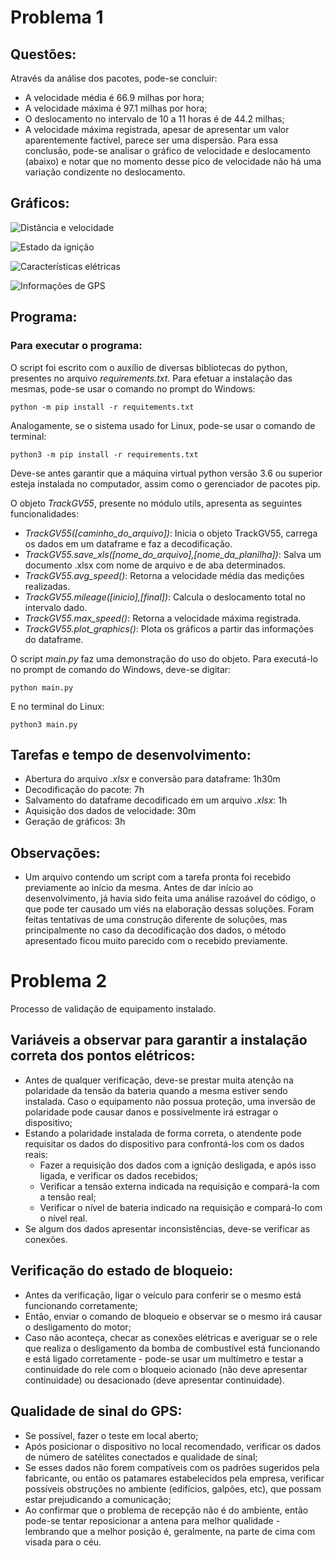 # Problema 1

## Questões:

Através da análise dos pacotes, pode-se concluir:
* A velocidade média é 66.9 milhas por hora;
* A velocidade máxima é 97.1 milhas por hora;
* O deslocamento no intervalo de 10 a 11 horas é de 44.2 milhas;
* A velocidade máxima registrada, apesar de apresentar um valor aparentemente factível, parece ser uma dispersão. Para essa conclusão, pode-se analisar o gráfico de velocidade e deslocamento (abaixo) e notar que no momento desse pico de velocidade não há uma variação condizente no deslocamento.
 
## Gráficos:
![Distância e velocidade](https://github.com/GuilhermeBassan/mobi7/blob/main/images/spd_mil.png "Distância e velocidade")

![Estado da ignição](https://github.com/GuilhermeBassan/mobi7/blob/main/images/ign.png "Ignição")

![Características elétricas](https://github.com/GuilhermeBassan/mobi7/blob/main/images/bat_ext.png "Características elétricas")

![Informações de GPS](https://github.com/GuilhermeBassan/mobi7/blob/main/images/sat_acc.png "Informações de GPS")

## Programa:

### Para executar o programa:
O script foi escrito com o auxílio de diversas bibliotecas do python, presentes no arquivo *requirements.txt*. Para efetuar a instalação das mesmas, pode-se usar o comando no prompt do Windows:
~~~
python -m pip install -r requitements.txt
~~~

Analogamente, se o sistema usado for Linux, pode-se usar o comando de terminal:
~~~
python3 -m pip install -r requirements.txt
~~~

Deve-se antes garantir que a máquina virtual python versão 3.6 ou superior esteja instalada no computador, assim como o gerenciador de pacotes pip.

O objeto *TrackGV55*, presente no módulo utils, apresenta as seguintes funcionalidades:
* *TrackGV55([caminho_do_arquivo])*: Inicia o objeto TrackGV55, carrega os dados em um dataframe e faz a decodificação.
* *TrackGV55.save_xls([nome_do_arquivo],[nome_da_planilha])*: Salva um documento .xlsx com nome de arquivo e de aba determinados.
* *TrackGV55.avg_speed()*: Retorna a velocidade média das medições realizadas.
* *TrackGV55.mileage([inicio],[final])*: Calcula o deslocamento total no intervalo dado.
* *TrackGV55.max_speed()*: Retorna a velocidade máxima registrada.
* *TrackGV55.plot_graphics()*: Plota os gráficos a partir das informações do dataframe.
  
O script *main.py* faz uma demonstração do uso do objeto. Para executá-lo no prompt de comando do Windows, deve-se digitar:
~~~
python main.py
~~~

E no terminal do Linux:
~~~
python3 main.py
~~~

## Tarefas e tempo de desenvolvimento:
* Abertura do arquivo *.xlsx* e conversão para dataframe: 1h30m
* Decodificação do pacote: 7h
* Salvamento do dataframe decodificado em um arquivo *.xlsx*: 1h
* Aquisição dos dados de velocidade: 30m
* Geração de gráficos: 3h 

## Observações:
*  Um arquivo contendo um script com a tarefa pronta foi recebido previamente ao início da mesma. Antes de dar início ao desenvolvimento, já havia sido feita uma análise razoável do código, o que pode ter causado um viés na elaboração dessas soluções. Foram feitas tentativas de uma construção diferente de soluções, mas principalmente no caso da decodificação dos dados, o método apresentado ficou muito parecido com o recebido previamente.

# Problema 2

Processo de validação de equipamento instalado.

## Variáveis a observar para garantir a instalação correta dos pontos elétricos:
* Antes de qualquer verificação, deve-se prestar muita atenção na polaridade da tensão da bateria quando a mesma estiver sendo instalada. Caso o equipamento não possua proteção, uma inversão de polaridade pode causar danos e possivelmente irá estragar o dispositivo;
* Estando a polaridade instalada de forma correta, o atendente pode requisitar os dados do dispositivo para confrontá-los com os dados reais:
  * Fazer a requisição dos dados com a ignição desligada, e após isso ligada, e verificar os dados recebidos;
  * Verificar a tensão externa indicada na requisição e compará-la com a tensão real;
  * Verificar o nível de bateria indicado na requisição e compará-lo com o nível real.
* Se algum dos dados apresentar inconsistências, deve-se verificar as conexões.
  
## Verificação do estado de bloqueio:
* Antes da verificação, ligar o veículo para conferir se o mesmo está funcionando corretamente;
* Então, enviar o comando de bloqueio e observar se o mesmo irá causar o desligamento do motor;
* Caso não aconteça, checar as conexões elétricas e averiguar se o rele que realiza o desligamento da bomba de combustível está funcionando e está ligado corretamente - pode-se usar um multímetro e testar a continuidade do rele com o bloqueio acionado (não deve apresentar continuidade) ou desacionado (deve apresentar continuidade).

## Qualidade de sinal do GPS:
* Se possível, fazer o teste em local aberto;
* Após posicionar o dispositivo no local recomendado, verificar os dados de número de satélites conectados e qualidade de sinal;
* Se esses dados não forem compatíveis com os padrões sugeridos pela fabricante, ou então os patamares estabelecidos pela empresa, verificar possíveis obstruções no ambiente (edifícios, galpões, etc), que possam estar prejudicando a comunicação;
* Ao confirmar que o problema de recepção não é do ambiente, então pode-se tentar reposicionar a antena para melhor qualidade - lembrando que a melhor posição é, geralmente, na parte de cima com visada para o céu.